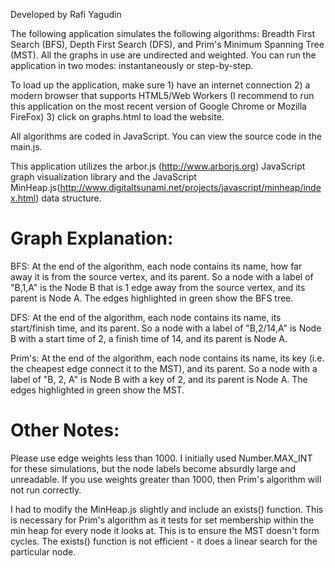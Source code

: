 Developed by Rafi Yagudin

The following application simulates the following algorithms: Breadth First Search (BFS), Depth First Search (DFS), 
and Prim's Minimum Spanning Tree (MST). All the graphs in use are undirected and weighted.	You can run the 
application in two modes: instantaneously or step-by-step. 
		
To load up the application, make sure 1) have an internet connection 2) a modern browser that supports HTML5/Web Workers
(I recommend to run this application on the most recent version of Google Chrome or Mozilla FireFox) 3) click on
graphs.html to load the website.
		
All algorithms are coded in JavaScript. You can view the source code in the main.js. 

This application utilizes the arbor.js (http://www.arborjs.org) JavaScript graph visualization library and 
the JavaScript MinHeap.js(http://www.digitaltsunami.net/projects/javascript/minheap/index.html) data structure.

# Graph Explanation:

BFS: At the end of the algorithm, each node contains its name, how far away it is from the source vertex, and its parent.
So a node with a label of "B,1,A" is the Node B that is 1 edge away from the source vertex, and its parent is Node A.
The edges highlighted in green show the BFS tree.

DFS: At the end of the algorithm, each node contains its name, its start/finish time, and its parent.
So a node with a label of "B,2/14,A" is Node B with a start time of 2, a finish time of 14, and its parent is Node A.

Prim's: At the end of the algorithm, each node contains its name, its key (i.e. the cheapest edge connect it to the MST), and its parent.
So a node with a label of "B, 2, A" is Node B with a key of 2, and its parent is Node A.
The edges highlighted in green show the MST.

# Other Notes:

Please use edge weights less than 1000. I initially used Number.MAX_INT for these simulations, but the node labels
become absurdly large and unreadable. If you use weights greater than 1000, then Prim's algorithm will not run correctly.

I had to modify the MinHeap.js slightly and include an exists() function. This is necessary for Prim's algorithm as it tests for
set membership within the min heap for every node it looks at. This is to ensure the MST doesn't form cycles. The exists()
function is not efficient - it does a linear search for the particular node.
